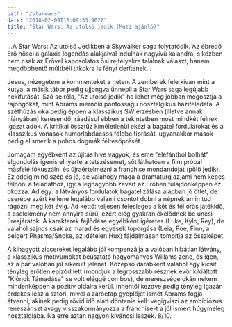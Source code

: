 ```yaml
---
path: "/starwars"
date: "2018-02-09T18:09:33.962Z"
title: "Star Wars: Az utolsó jedik (Mozi ajánló)"
---
```


...A Star Wars: Az utolsó Jedikben a Skywalker saga folytatódik. Az ébredő Erő hősei a galaxis legendás alakjaival indulnak nagyívű kalandra, s közben nem csak az Erővel kapcsolatos ősi rejtélyekre találnak választ, hanem megdöbbentő múltbéli titkokra is fényt derítenek...


Jesus, nézegetem a kommenteket a neten. A zemberek fele kivan mint a kutya, a másik tábor pedig ujjongva ünnepli a Star Wars saga legújabb nekifutását. Szó se róla, "Az utolsó jedik" ha lehet még jobban megosztja a rajongókat, mint Abrams mérnöki pontosságú nosztalgikus házifeladata. A széthúzás oka pedig éppen a klasszikus SW érzésben (illetve annak hiányában) keresendő, ráadásul ebben a tekintetben most mindkét félnek igazat adok. A kritikai össztűz kíméletlenül ekézi a bagatel fordulatokat és a klasszikus vonások humorlabdacsos földbe tiprását, ugyanakkor mások pedig elismerik a pohos dogmák félresöprését.


Jómagam egyébként az újítás híve vagyok, és eme "elefántból bolhát" elgondolás igenis elnyerte a tetszésemet, sőt láthatóan a film próbál másfelé fókuszálni és újraértelmezni a franchise mondandóját (pölö jedik). Ez eddig mind szép és jó, de valahogy maga a dramaturg az,ami nem képes felnőni a feladathoz, így a legnagyobb zavart az Erőben tulajdonképpen ez okozza. Ad egy: a látványos fordulatok bagatelizálása alapban jó ötlet, de cserébe azért kellene legalább valami csontot dobni a népnek amin tud rágózni még két évig. Ad kettő: teljesen felesleges a két és fél órás játékidő, a cselekmény nem annyira sűrű, ezért elég gyakran ékelődnek be uncsi üresjáratok. A karakterek fejlődése egyébként ígéretes (Luke, Kylo, Rey), de valahol sajnos csak az marad és egyesek toporgása (Leia, Poe, Finn, a beígért Phasma/Snoke, az idételen Hux) fájdalmasan tompítja az összképet.


A kihagyott ziccereket legalább jól kompenzálja a valóban hibátlan látvány, a klasszikus motívumokat beúsztató hagyományos Willams zene, és igen, az a pár valóban jól sikerült jelenet. Középső darabként valahol egy kicsit tényleg erőtlen epizód lett (mondjuk a legrosszabb résznek evör kikiáltott "Klónok Támadása" se volt eléggé combos), de merészsége okán nekem mindenképpen a pozitív oldalra kerül. Innentől kezdve pedig tényleg igazán érdekes lesz a sztori, mivel a záróetap gyeplőjét ismét Abrams fogja átvenni, akinek pedig rövid idő alatt döntenie kell: végigviszi az ambíciózus reneszánszt avagy visszakormányozza a franchise-t a jól ismert húgymeleg nosztalgiába. Na erre aztán nagyon kíváncsi leszek. 8/10.
